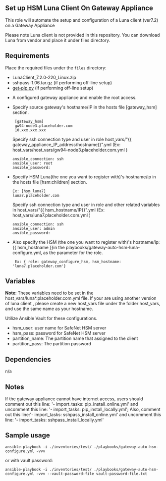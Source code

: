 Set up HSM Luna Client On Gateway Appliance
------------
This role will automate the setup and configuration of a Luna client (ver7.2) on a Gateway Appliance

Please note Luna client is not provided in this repository. You can download Luna from vendor and place it under files directory.

Requirements
------------

Place the required files under the `files` directory:
- LunaClient_7.2.0-220_Linux.zip
- sshpass-1.06.tar.gz (if performing off-line setup)
- [get-pip.py](https://pip.pypa.io/en/stable/installing/) (if performing off-line setup)

* A configured gateway appliance and enable the root access.
* Specify source gateway's hostname/IP in the hosts file [gateway_hsm] section.

    ```
     [gateway_hsm]
     gw94-node3.placeholder.com
     10.xxx.xxx.xxx
     ```  
      
  Specify ssh connection type and user in role host_vars/"{{ gateway_appliance_IP_address/hostname}}".yml (Ex: host_vars/host_vars/gw94-node3.placeholder.com.yml  )
    ```
   ansible_connection: ssh
   ansible_user: root
   ansible_password:
     ```         
* Specify HSM Luna(the one you want to register with)'s hostname/ip in the hosts file [hsm:children] section.
    ```
  Ex: [hsm_luna7]
    luna7.placeholder.com
     ```            
    
  Specify ssh connection type and user in role and other related variables in host_vars/"{{ hsm_hostname/IP}}".yml (Ex: host_vars/luna7.placeholder.com.yml )

    ```
    ansible_connection: ssh
    ansible_user: admin
    ansible_password:
     ```       
  
* Also specify the HSM (the one you want to register with)'s hostname/ip: {{ hsm_hostname }}in the playbooks/gateway-auto-hsm-luna-configure.yml, as the parameter for the role.
    
       
       Ex: { role: gateway_configure_hsm, hsm_hostname: 'luna7.placeholder.com'}
  
             
Variables
------------
**Note**: These variables need to be set in the host_vars/luna*.placeholder.com.yml file. If your are using another version of luna client 
, please create a new host_vars file under the folder host_vars, and use the same name as your hostname.

Utilize Ansible Vault for these configurations.

* hsm_user: user name for SafeNet HSM server
* hsm_pass: password for SafeNet HSM server
* partition_name: The partition name that assigned to the client
* partition_pass: The partition password

Dependencies
------------
n/a

Notes
------------
If the gateway appliance cannot have internet access, users should comment out this line: '- import_tasks: pip_install_online.yml' and uncomment this line: '- import_tasks: pip_install_locally.yml';
Also, comment out this line:'- import_tasks: sshpass_install_online.yml' and uncomment this line: '- import_tasks: sshpass_install_locally.yml'

Sample usage
------------
`ansible-playbook -i ./inventories/test/ ./playbooks/gateway-auto-hsm-configure.yml -vvv`

or with vault password:

`ansible-playbook -i ./inventories/test/ ./playbooks/gateway-auto-hsm-configure.yml -vvv --vault-password-file vault-password-file.txt`


